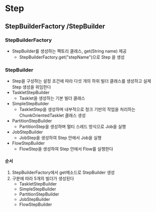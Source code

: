 # Step

## StepBuilderFactory /StepBuilder
### StepBuilderFactory
* StepBuilder를 생성하는 팩토리 클래스, get(String name) 제공
  * StepBuilderFactory.get("stepName")으로 Step 을 생성

### StepBuilder
* Step을 구성하는 설정 조건에 따라 다섯 개의 하위 빌더 클래스를 생성하고 실제 Step 생성을 위임한다
* TaskletStepBuilder
  * Tasklet을 생성하는 기본 빌더 클래스
* SimpleStepBuilder
  * TaskletStep을 생성하며 내부적으로 청크 기반의 작업을 처리하는 ChunkOrientedTasklet 클래스 생성
* PartitionStepBuilder
  * PartitionStep을 생성하며 멀티 스레드 방식으로 Job을 실행
* JobStepBuilder
  * JobStep을 생성하여 Step 안에서 Job을 실행
* FlowStepBuilder
  * FlowStep을 생성하여 Step 안에서 Flow를 실행한다

#### 순서
1. StepBuilderFactory에서 get메소드로 StepBuilder 생성
2. 구분에 따라 5개의 빌더가 생성된다
   * TaskletStepBuilder
   * SimpleStepBuilder
   * PartitionStepBuilder
   * JobStepBuilder
   * FlowStepBuilder

